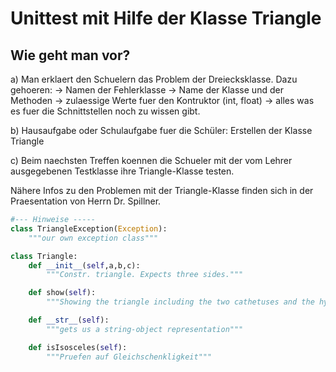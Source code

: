 # Unittest mit Hilfe der Klasse Triangle

## Wie geht man vor?

a) Man erklaert den Schuelern das Problem der Dreiecksklasse.
Dazu gehoeren:
-> Namen der Fehlerklasse
-> Name der Klasse und der Methoden
-> zulaessige Werte fuer den Kontruktor (int, float)
-> alles was es fuer die Schnittstellen noch zu wissen gibt.

b) Hausaufgabe oder Schulaufgabe fuer die Schüler: Erstellen der Klasse Triangle

c) Beim naechsten Treffen koennen die Schueler mit der vom Lehrer ausgegebenen
Testklasse ihre Triangle-Klasse testen.

Nähere Infos zu den Problemen mit der Triangle-Klasse finden sich in der Praesentation
von Herrn Dr. Spillner.

```python
#--- Hinweise -----
class TriangleException(Exception):
	"""our own exception class"""

class Triangle:
	def __init__(self,a,b,c):
		"""Constr. triangle. Expects three sides."""

	def show(self):
		"""Showing the triangle including the two cathetuses and the hypotenuse."""

	def __str__(self):
		"""gets us a string-object representation"""

	def isIsosceles(self):
		"""Pruefen auf Gleichschenkligkeit"""
```


